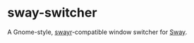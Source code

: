 # sway-switcher

A Gnome-style, [swayr](https://git.sr.ht/~tsdh/swayr)-compatible window
switcher for [Sway](https://swaywm.org/).
